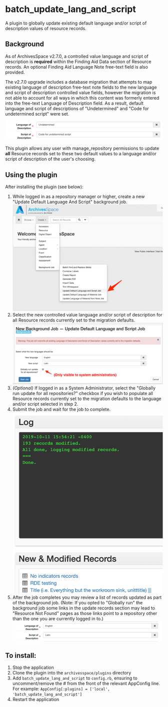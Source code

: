 # batch_update_lang_and_script

A plugin to globally update existing default language and/or script of description values of resource records.

## Background

As of ArchivesSpace v2.7.0, a controlled value language and script of description is **required** within the Finding Aid Data section of Resource records. An optional Finding Aid Language Note free-text field is also provided.

The v2.7.0 upgrade includes a database migration that attempts to map existing language of description free-text note fields to the new language and script of description controlled value fields, however the migration is not able to account for all ways in which this content was formerly entered into the free-text Language of Description field.  As a result, default language and script of descriptions of "Undetermined" and "Code for undetermined script" were set.

![Resource with default language and script of description](_README_images/DefaultLangScript.png)

This plugin allows any user with manage_repository permissions to update **all** Resource records set to these two default values to a language and/or script of description of the user's choosing.

## Using the plugin

After installing the plugin (see below):

1.  While logged in as a repository manager or higher, create a new "Update Default Language And Script" background job.
![Initiate background job](_README_images/1_DefaultLangScript.png)
2.  Select the new controlled value language and/or script of description for all Resource records currently set to the migration defaults.
![Fill out the background job form](_README_images/2_DefaultLangScript.png)
3.  *(Optional)* If logged in as a System Administrator, select the "Globally run update for all repositories?" checkbox if you wish to populate all Resource records currently set to the migration defaults to the language and/or script selected in step 2.
4.  Submit the job and wait for the job to complete.
![Review the list of New & Modified Records](_README_images/3_DefaultLangScript.png)
5.  After the job completes you may review a list of records updated as part of the background job.  (Note: If you opted to "Globally run" the background job some links in the update records section may lead to "Resource Not Found" pages as those links point to a repository other than the one you are currently logged in to.)
![Language and/or script are updated](_README_images/4_DefaultLangScript.png)

## To install:

1. Stop the application
2. Clone the plugin into the `archivesspace/plugins` directory
3. Add `batch_update_lang_and_script` to `config.rb`, ensuring to uncomment/remove the # from the front of the relevant AppConfig line.  For example:
`AppConfig[:plugins] = ['local', 'batch_update_lang_and_script']`
4. Restart the application
